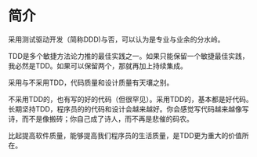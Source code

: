 # 简介

采用测试驱动开发（简称DDD)与否，可以认为是专业与业余的分水岭。

TDD是多个敏捷方法论力推的最佳实践之一。如果只能保留一个敏捷最佳实践，我必然是TDD。如果可以保留两个，那就再加上持续集成。

采用与不采用TDD，代码质量和设计质量有天壤之别。

不采用TDD的，也有写的好的代码（但很罕见）。采用TDD的，基本都是好代码。长期坚持TDD，程序员的的代码和设计会越来越好。你会感觉写代码越来越像写诗，而不是像搬砖；你自己成了诗人，而不再是悲催的码农。

比起提高软件质量，能够提高我们程序员的生活质量，是TDD更为重大的价值所在。